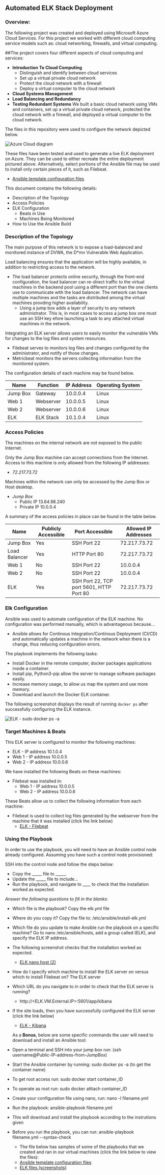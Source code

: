 ## Automated ELK Stack Deployment

### Overview:

The following project was created and deployed using Microsoft Azure Cloud Services. For this project we worked with different cloud computing service models such as: cloud networking, firewalls, and virtual computing. 

##The project covers four different aspects of cloud computing and services:
- **Introduction To Cloud Computing**
  - Distinguish and identify between cloud services
  - Set up a virtual private cloud network
  - Protect the cloud network with a firewall
  - Deploy a virtual computer to the cloud network
- **Cloud Systems Management**
- **Load Balancing and Redundancy**
- **Testing Redundant Systems**
We built a basic cloud network using VMs and containers, set up a virtual private cloud network, protected the cloud network with a firewall, and deployed a virtual computer to the cloud network. 

The files in this repository were used to configure the network depicted below. 

![Azure Cloud diagram](https://github.com/HLohr85/Cybersecurity_Project_1/blob/main/Diagrams/Azure%20Cloud%20diagram%20with%20ELK%20VM.PNG)

These files have been tested and used to generate a live ELK deployment on Azure. They can be used to either recreate the entire deployment pictured above. Alternatively, select portions of the Ansible file may be used to install only certain pieces of it, such as Filebeat.

  - [Ansible template configuration files](https://github.com/HLohr85/Cybersecurity_Project_1/tree/main/Ansible)

This document contains the following details:
- Description of the Topology
- Access Policies
- ELK Configuration
  - Beats in Use
  - Machines Being Monitored
- How to Use the Ansible Build


### Description of the Topology

The main purpose of this network is to expose a load-balanced and monitored instance of DVWA, the D*mn Vulnerable Web Application.

Load balancing ensures that the application will be highly available, in addition to restricting access to the network.
- The load balancer protects online security, through the front-end configuration, the load balancer can re-direct traffic to the virtual machines in the backend pool using a different port than the one clients use to communicate with the load balancer. The network can have multiple machines and the tasks are distributed among the virtual machines provding higher availability.
  - Using a jump box adds a layer of security to any network administrator. This is, in most cases to access a jump box one must use an SSH key efore launching a task to any attached virtual machines in the network.  

Integrating an ELK server allows users to easily monitor the vulnerable VMs for changes to the log files and system resources.
- Filebeat serves to monitors log files and changes configured by the administrator, and notify of those changes. 
- Metricbeat monitors the servers collecting information from the monitored system.  

The configuration details of each machine may be found below.

| Name     | Function | IP Address | Operating System |
|----------|----------|------------|------------------|
| Jump Box | Gateway  | 10.0.0.4   | Linux            |
| Web 1    | Webserver| 10.0.0.5   | Linux            |
| Web 2    | Webserver| 10.0.0.6   | Linux            |
| ELK      | ELK Stack| 10.1.0.4   | Linux            |

### Access Policies

The machines on the internal network are not exposed to the public Internet. 

Only the Jump Box machine can accept connections from the Internet. Access to this machine is only allowed from the following IP addresses:
- _72.217.73.72_

Machines within the network can only be accessed by the Jump Box or Host desktop.
- _Jump Box_
  - Public IP 13.64.98.240
  - Private IP 10.0.0.4

A summary of the access policies in place can be found in the table below.

| Name     | Publicly Accessible | Port Accessible   | Allowed IP Addresses |
|----------|---------------------|-------------------|----------------------|
| Jump Box | Yes                 | SSH Port 22       | 72.217.73.72         |
| Load Balancer   | Yes                 | HTTP Port 80      | 72.217.73.72         |
| Web 1    | No                  | SSH Port 22       | 10.0.0.4             |
| Web 2    | No                  | SSH Port 22       | 10.0.0.4             |
| ELK      | Yes                 | SSH Port 22, TCP port 5601, HTTP Port 80     | 72.217.73.72         |

### Elk Configuration

Ansible was used to automate configuration of the ELK machine. No configuration was performed manually, which is advantageous because...
- Ansible allows for Continous Integration/Continous Deployment (CI/CD) and automatically updates a machine in the network when there is a change, thus reducing configuration errors.

The playbook implements the following tasks:
- Install Docker in the remote computer, docker packages applications inside a container.
- Install pip, Python3-pip allow the server to manage software packages easily.
- Increase memory usage, to allow us map the system and use more memory.
- Download and launch the Docker ELK container.

The following screenshot displays the result of running `docker ps` after successfully configuring the ELK instance.

![ELK - sudo docker ps -a](https://github.com/HLohr85/Cybersecurity_Project_1/blob/main/ELK/ELK%20docker%20ps.PNG)

### Target Machines & Beats
This ELK server is configured to monitor the following machines:
- ELK - IP address 10.1.0.4
- Web 1 - IP address 10.0.0.5
- Web 2 - IP address 10.0.0.6

We have installed the following Beats on these machines:
- Filebeat was installed in:
  - Web 1 - IP address 10.0.0.5
  - Web 2 - IP address 10.0.0.6

These Beats allow us to collect the following information from each machine:
- Filebeat is used to collect log files generated by the webserver from the machine that it was installed (click the link below) 
  - [ELK - Filebeat](https://github.com/HLohr85/Cybersecurity_Project_1/blob/main/ELK/ELK%20-%20Filebeat.PNG)

### Using the Playbook
In order to use the playbook, you will need to have an Ansible control node already configured. Assuming you have such a control node provisioned: 

SSH into the control node and follow the steps below:
- Copy the _____ file to _____.
- Update the _____ file to include...
- Run the playbook, and navigate to ____ to check that the installation worked as expected.

_Answer the following questions to fill in the blanks:_
- Which file is the playbook? Copy the elk.yml file 
- Where do you copy it? Copy the file to: /etc/ansible/install-elk.yml
- Which file do you update to make Ansible run the playbook on a specific machine? Go to nano /etc/ansible/hosts, add a group called (ELK), and specify the ELK IP address.

- The following screenshot checks that the installation worked as expected.
  - [ELK nano host (2)](https://github.com/HLohr85/Cybersecurity_Project_1/blob/main/ELK/ELK%20nano%20host%20(2).PNG)

- How do I specify which machine to install the ELK server on versus which to install Filebeat on? The ELK server 
- Which URL do you navigate to in order to check that the ELK server is running? 
  - http://<ELK.VM.External.IP>:5601/app/kibana

- If the site loads, then you have successfully configured the ELK server (click the link below) 
  - [ELK - Kibana](https://github.com/HLohr85/Cybersecurity_Project_1/blob/main/ELK/ELK%20-%20Kibana.PNG)

  As a **Bonus**, below are some specific commands the user will need to download and install an Ansible tool: 
- Open a terminal and SSH into your jump box run: (ssh username@Public-IP-address-from-JumpBox)
- Start the Ansible container by running: sudo docker ps -a (to get the container name)
- To get root access run: sudo docker start container_ID
- To operate as root run: sudo docker atttach container_ID
- Create your configuration file using nano, run: nano -l filename.yml
- Run the playbook: ansible-playbook filename.yml
- This will download and install the playbook according to the instrutions given
- Before you run the playbook, you can run: ansible-playbook filename.yml --syntax-check

  - The file below has samples of some of the playbooks that we created and ran in our virtual machines (click the link below to view the files):
   - [Ansible template configuration files](https://github.com/HLohr85/Cybersecurity_Project_1/tree/main/Ansible)
   - [ELK files (screenshots)](https://github.com/HLohr85/Cybersecurity_Project_1/tree/main/ELK) 
